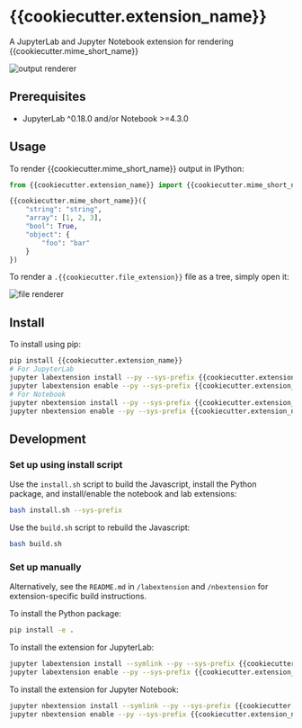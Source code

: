 # {{cookiecutter.extension_name}}

A JupyterLab and Jupyter Notebook extension for rendering {{cookiecutter.mime_short_name}}

![output renderer](http://g.recordit.co/QAsC7YULcY.gif)

## Prerequisites

* JupyterLab ^0.18.0 and/or Notebook >=4.3.0

## Usage

To render {{cookiecutter.mime_short_name}} output in IPython:

```python
from {{cookiecutter.extension_name}} import {{cookiecutter.mime_short_name}}

{{cookiecutter.mime_short_name}}({
    "string": "string",
    "array": [1, 2, 3],
    "bool": True,
    "object": {
        "foo": "bar"
    }
})
```

To render a `.{{cookiecutter.file_extension}}` file as a tree, simply open it:

![file renderer](http://g.recordit.co/cbf0xnQHKn.gif)

## Install

To install using pip:

```bash
pip install {{cookiecutter.extension_name}}
# For JupyterLab
jupyter labextension install --py --sys-prefix {{cookiecutter.extension_name}}
jupyter labextension enable --py --sys-prefix {{cookiecutter.extension_name}}
# For Notebook
jupyter nbextension install --py --sys-prefix {{cookiecutter.extension_name}}
jupyter nbextension enable --py --sys-prefix {{cookiecutter.extension_name}}
```

## Development

### Set up using install script

Use the `install.sh` script to build the Javascript, install the Python package, and install/enable the notebook and lab extensions:

```bash
bash install.sh --sys-prefix
```

Use the `build.sh` script to rebuild the Javascript:

```bash
bash build.sh
```

### Set up manually

Alternatively, see the `README.md` in `/labextension` and `/nbextension` for extension-specific build instructions. 

To install the Python package:

```bash
pip install -e .
```

To install the extension for JupyterLab:

```bash
jupyter labextension install --symlink --py --sys-prefix {{cookiecutter.extension_name}}
jupyter labextension enable --py --sys-prefix {{cookiecutter.extension_name}}
```

To install the extension for Jupyter Notebook:

```bash
jupyter nbextension install --symlink --py --sys-prefix {{cookiecutter.extension_name}}
jupyter nbextension enable --py --sys-prefix {{cookiecutter.extension_name}}
```
